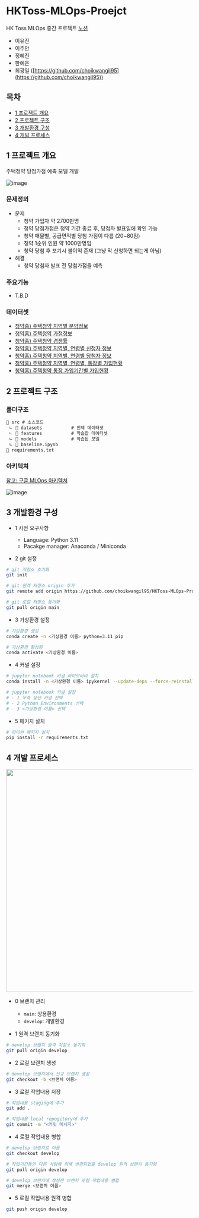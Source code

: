 # HKToss-MLOps-Proejct
HK Toss MLOps 중간 프로젝트 [노션](https://www.notion.so/1b159e9516ca802fafc0cf1d1e26aea4)
- 이유진
- 이주안
- 정혜진
- 한예은
- 최광일 ([https://github.com/choikwangil95](https://github.com/choikwangil95))

## 목차
- [1 프로젝트 개요](#1-프로젝트-개요)
- [2 프로젝트 구조](#2-프로젝트-구조)
- [3 개발환경 구성](#3-개발환경-구성)
- [4 개발 프로세스](#4-개발-프로세스)

## 1 프로젝트 개요
주택청약 당첨가점 예측 모델 개발

![image](https://github.com/user-attachments/assets/6ad59110-0be8-4077-9479-3cbd20262a55)

### 문제정의
- 문제
  - 청약 가입자 약 2700만명
  - 청약 당첨가점은 청약 기간 종료 후, 당첨자 발표일에 확인 가능
  - 청약 매물별, 공급면적별 당첨 가점이 다름 (20~80점)
  - 청약 1순위 인원 약 1000만명임
  - 청약 당첨 후 포기시 불이익 존재 (그냥 막 신청하면 되는게 아님)
- 해결
  - 청약 당첨자 발표 전 당첨가점을 예측

### 주요기능
- T.B.D

### 데이터셋
- [청약홈) 주택청약 지역별 분양정보](https://www.data.go.kr/data/15101046/fileData.do#/tab-layer-file)
- [청약홈) 주택청약 가점정보](https://www.data.go.kr/data/15126242/fileData.do)
- [청약홈) 주택청약 경쟁률](https://www.data.go.kr/data/15101048/fileData.do)
- [청약홈) 주택청약 지역별, 연령별 신청자 정보](https://www.data.go.kr/data/15110975/fileData.do)
- [청약홈) 주택청약 지역별, 연령별 당첨자 정보](https://www.data.go.kr/data/15110976/fileData.do)
- [청약홈) 주택청약 지역별, 연령별, 통장별 가입현황](https://www.data.go.kr/data/15088657/fileData.do)
- [청약홈) 주택청약 통장 가입기간별 가입현황](https://www.data.go.kr/data/15088656/fileData.do)

## 2 프로젝트 구조
### 폴더구조
```markdown
📁 src # 소스코드
 ㄴ 📁 datasets           # 전체 데이터셋
 ㄴ 📁 features           # 학습할 데이터셋
 ㄴ 📁 models             # 학습된 모델
 ㄴ 📄 baseline.ipynb
📄 requirements.txt
```

### 아키텍쳐

[참고: 구글 MLOps 아키텍쳐](https://cloud.google.com/architecture/mlops-continuous-delivery-and-automation-pipelines-in-machine-learning?hl=ko#mlops_level_0_manual_process)

![image](https://github.com/user-attachments/assets/e8b38089-6776-4a21-8bb4-51cc1eaa441a)


## 3 개발환경 구성
- 1 사전 요구사항
  - Language: Python 3.11
  - Pacakge manager: Anaconda / Miniconda

- 2 git 설정

```bash
# git 저장소 초기화
git init

# git 원격 저장소 origin 추가
git remote add origin https://github.com/choikwangil95/HKToss-MLOps-Proejct.git

# git 로컬 저장소 동기화
git pull origin main
```

- 3 가상환경 설정
```bash
# 가상환경 생성
conda create -n <가상환경 이름> python=3.11 pip

# 가상환경 활성화
conda activate <가상환경 이름>
```

- 4 커널 설정
```bash
# jupyter notebook 커널 라이브러리 설치
conda install -n <가상환경 이름> ipykernel --update-deps --force-reinstall

# jupyter notebook 커널 설정
# - 1 우측 상단 커널 선택
# - 2 Python Environments 선택
# - 3 <가상환경 이름> 선택
```

- 5 패키지 설치
```bash
# 파이썬 패키지 설치
pip install -r requirements.txt
```

## 4 개발 프로세스

<img src="https://github.com/user-attachments/assets/ce06d476-6f07-4209-bf8e-3739d2801e9b" width="600px"/>

- 0 브랜치 관리
  - `main`: 상용환경
  - `develop`: 개발환경

- 1 원격 브랜치 동기화
```bash
# develop 브랜치 원격 저장소 동기화
git pull origin develop
```
- 2 로컬 브랜치 생성
```bash
# develop 브랜치에서 신규 브랜치 생성
git checkout -b <브랜치 이름>
```
- 3 로컬 작업내용 저장
```bash
# 작업내용 staging에 추가
git add .

# 작업내용 local repogitory에 추가
git commit -m "<커밋 메세지>"
```
- 4 로컬 작업내용 병합
```bash
# develop 브랜치로 이동
git checkout develop

# 작업기간동안 다른 사람에 의해 변경되었을 develop 원격 브랜치 동기화
git pull origin develop

# develop 브랜치에 생성한 브랜치 로컬 작업내용 병합
git merge <브랜치 이름>
```
- 5 로컬 작업내용 원격 병합
```bash
git push origin develop
```

